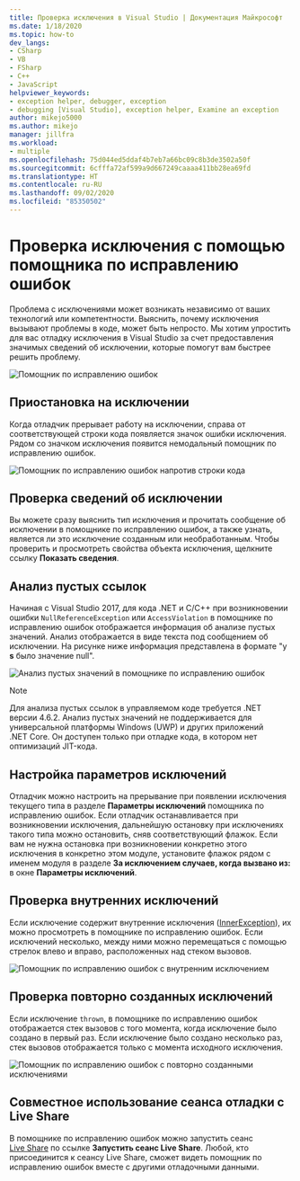 ```yaml
---
title: Проверка исключения в Visual Studio | Документация Майкрософт
ms.date: 1/18/2020
ms.topic: how-to
dev_langs:
- CSharp
- VB
- FSharp
- C++
- JavaScript
helpviewer_keywords:
- exception helper, debugger, exception
- debugging [Visual Studio], exception helper, Examine an exception
author: mikejo5000
ms.author: mikejo
manager: jillfra
ms.workload:
- multiple
ms.openlocfilehash: 75d044ed5ddaf4b7eb7a66bc09c8b3de3502a50f
ms.sourcegitcommit: 6cfffa72af599a9d667249caaaa411bb28ea69fd
ms.translationtype: HT
ms.contentlocale: ru-RU
ms.lasthandoff: 09/02/2020
ms.locfileid: "85350502"
---
```

# <a name="inspect-an-exception-using-the-exception-helper"></a>Проверка исключения с помощью помощника по исправлению ошибок 

Проблема с исключениями может возникать независимо от ваших технологий или компетентности. Выяснить, почему исключения вызывают проблемы в коде, может быть непросто. Мы хотим упростить для вас отладку исключения в Visual Studio за счет предоставления значимых сведений об исключении, которые помогут вам быстрее решить проблему.

![Помощник по исправлению ошибок](media/debugger-exception-helper-default.png)

## <a name="pause-on-the-exception"></a>Приостановка на исключении
Когда отладчик прерывает работу на исключении, справа от соответствующей строки кода появляется значок ошибки исключения. Рядом со значком исключения появится немодальный помощник по исправлению ошибок.

![Помощник по исправлению ошибок напротив строки кода](media/debugger-exception-helper-locerror.png)

## <a name="inspect-exception-info"></a>Проверка сведений об исключении
Вы можете сразу выяснить тип исключения и прочитать сообщение об исключении в помощнике по исправлению ошибок, а также узнать, является ли это исключение созданным или необработанным. Чтобы проверить и просмотреть свойства объекта исключения, щелкните ссылку **Показать сведения**.

## <a name="analyze-null-references"></a>Анализ пустых ссылок
Начиная с Visual Studio 2017, для кода .NET и C/C++ при возникновении ошибки `NullReferenceException` или `AccessViolation` в помощнике по исправлению ошибок отображается информация об анализе пустых значений. Анализ отображается в виде текста под сообщением об исключении. На рисунке ниже информация представлена в формате "у **s** было значение null".

![Анализ пустых значений в помощнике по исправлению ошибок](media/debugger-exception-helper-default.png)


> [!NOTE]
> Для анализа пустых ссылок в управляемом коде требуется .NET версии 4.6.2. Анализ пустых значений не поддерживается для универсальной платформы Windows (UWP) и других приложений .NET Core. Он доступен только при отладке кода, в котором нет оптимизаций JIT-кода.

## <a name="configure-exception-settings"></a>Настройка параметров исключений 
Отладчик можно настроить на прерывание при появлении исключения текущего типа в разделе **Параметры исключений** помощника по исправлению ошибок. Если отладчик останавливается при возникновении исключения, дальнейшую остановку при исключениях такого типа можно остановить, сняв соответствующий флажок. Если вам не нужна остановка при возникновении конкретно этого исключения в конкретно этом модуле, установите флажок рядом с именем модуля в разделе **За исключением случаев, когда вызвано из:** в окне **Параметры исключений**. 

## <a name="inspect-inner-exceptions"></a>Проверка внутренних исключений 
Если исключение содержит внутренние исключения ([InnerException](https://docs.microsoft.com/dotnet/api/system.exception.innerexception)), их можно просмотреть в помощнике по исправлению ошибок. Если исключений несколько, между ними можно перемещаться с помощью стрелок влево и вправо, расположенных над стеком вызовов.

![Помощник по исправлению ошибок с внутренним исключением](media/debugger-exception-helper-innerexception.png)

## <a name="inspect-rethrown-exceptions"></a>Проверка повторно созданных исключений
Если исключение `thrown`, в помощнике по исправлению ошибок отображается стек вызовов с того момента, когда исключение было создано в первый раз. Если исключение было создано несколько раз, стек вызовов отображается только с момента исходного исключения.

![Помощник по исправлению ошибок с повторно созданными исключениями](media/debugger-exception-helper-innerexception.png)

## <a name="share-a-debug-session-with-live-share"></a>Совместное использование сеанса отладки с Live Share
В помощнике по исправлению ошибок можно запустить сеанс [Live Share](https://docs.microsoft.com/visualstudio/liveshare/) по ссылке **Запустить сеанс Live Share**. Любой, кто присоединится к сеансу Live Share, сможет видеть помощник по исправлению ошибок вместе с другими отладочными данными.
